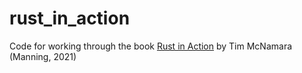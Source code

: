 # rust_in_action
Code for working through the book [Rust in Action](https://www.manning.com/books/rust-in-action) by Tim McNamara (Manning, 2021)
